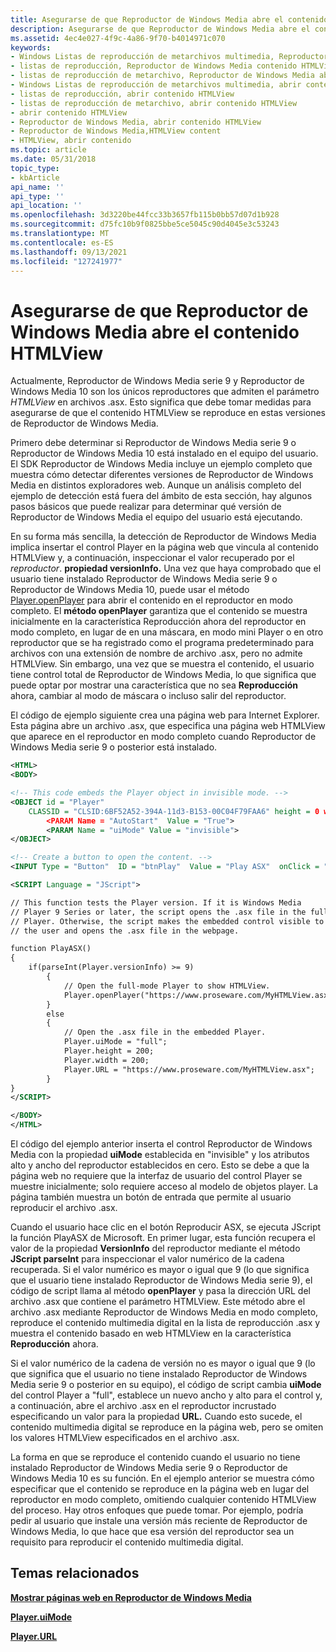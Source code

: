 ```yaml
---
title: Asegurarse de que Reproductor de Windows Media abre el contenido HTMLView
description: Asegurarse de que Reproductor de Windows Media abre el contenido HTMLView
ms.assetid: 4ec4e027-4f9c-4a86-9f70-b4014971c070
keywords:
- Windows Listas de reproducción de metarchivos multimedia, Reproductor de Windows Media contenido HTMLView
- listas de reproducción, Reproductor de Windows Media contenido HTMLView
- listas de reproducción de metarchivo, Reproductor de Windows Media abrir contenido HTMLView
- Windows Listas de reproducción de metarchivos multimedia, abrir contenido HTMLView
- listas de reproducción, abrir contenido HTMLView
- listas de reproducción de metarchivo, abrir contenido HTMLView
- abrir contenido HTMLView
- Reproductor de Windows Media, abrir contenido HTMLView
- Reproductor de Windows Media,HTMLView content
- HTMLView, abrir contenido
ms.topic: article
ms.date: 05/31/2018
topic_type:
- kbArticle
api_name: ''
api_type: ''
api_location: ''
ms.openlocfilehash: 3d3220be44fcc33b3657fb115b0bb57d07d1b928
ms.sourcegitcommit: d75fc10b9f0825bbe5ce5045c90d4045e3c53243
ms.translationtype: MT
ms.contentlocale: es-ES
ms.lasthandoff: 09/13/2021
ms.locfileid: "127241977"
---
```

# <a name="ensuring-that-windows-media-player-opens-the-htmlview-content"></a>Asegurarse de que Reproductor de Windows Media abre el contenido HTMLView

Actualmente, Reproductor de Windows Media serie 9 y Reproductor de Windows Media 10 son los únicos reproductores que admiten el parámetro *HTMLView* en archivos .asx. Esto significa que debe tomar medidas para asegurarse de que el contenido HTMLView se reproduce en estas versiones de Reproductor de Windows Media.

Primero debe determinar si Reproductor de Windows Media serie 9 o Reproductor de Windows Media 10 está instalado en el equipo del usuario. El SDK Reproductor de Windows Media incluye un ejemplo completo que muestra cómo detectar diferentes versiones de Reproductor de Windows Media en distintos exploradores web. Aunque un análisis completo del ejemplo de detección está fuera del ámbito de esta sección, hay algunos pasos básicos que puede realizar para determinar qué versión de Reproductor de Windows Media el equipo del usuario está ejecutando.

En su forma más sencilla, la detección de Reproductor de Windows Media implica insertar el control Player en la página web que vincula al contenido HTMLView y, a continuación, inspeccionar el valor recuperado por el *reproductor*. **propiedad versionInfo.** Una vez que haya comprobado que el usuario tiene instalado Reproductor de Windows Media serie 9 o Reproductor de Windows Media 10, puede usar el método [Player.openPlayer](player-openplayer.md) para abrir el contenido en el reproductor en modo completo. El **método openPlayer** garantiza que el contenido se  muestra inicialmente en la característica Reproducción ahora del reproductor en modo completo, en lugar de en una máscara, en modo mini Player o en otro reproductor que se ha registrado como el programa predeterminado para archivos con una extensión de nombre de archivo .asx, pero no admite HTMLView. Sin embargo, una vez que se muestra el contenido, el usuario tiene control total de Reproductor de Windows Media, lo que significa que puede optar por mostrar una característica que no sea **Reproducción** ahora, cambiar al modo de máscara o incluso salir del reproductor.

El código de ejemplo siguiente crea una página web para Internet Explorer. Esta página abre un archivo .asx, que especifica una página web HTMLView que aparece en el reproductor en modo completo cuando Reproductor de Windows Media serie 9 o posterior está instalado.


```XML
<HTML>
<BODY>

<!-- This code embeds the Player object in invisible mode. -->
<OBJECT id = "Player" 
    CLASSID = "CLSID:6BF52A52-394A-11d3-B153-00C04F79FAA6" height = 0 width = 0> 
        <PARAM Name = "AutoStart"  Value = "True">
        <PARAM Name = "uiMode" Value = "invisible">
</OBJECT>

<!-- Create a button to open the content. -->
<INPUT Type = "Button"  ID = "btnPlay"  Value = "Play ASX"  onClick = "PlayASX();"/>

<SCRIPT Language = "JScript">

// This function tests the Player version. If it is Windows Media 
// Player 9 Series or later, the script opens the .asx file in the full-mode 
// Player. Otherwise, the script makes the embedded control visible to 
// the user and opens the .asx file in the webpage. 

function PlayASX()
{
    if(parseInt(Player.versionInfo) >= 9)
        {
            // Open the full-mode Player to show HTMLView.
            Player.openPlayer("https://www.proseware.com/MyHTMLView.asx");
        }
        else
        {
            // Open the .asx file in the embedded Player.
            Player.uiMode = "full";
            Player.height = 200;
            Player.width = 200;
            Player.URL = "https://www.proseware.com/MyHTMLView.asx";
        }
}
</SCRIPT>

</BODY>
</HTML>

```



El código del ejemplo anterior inserta el control Reproductor de Windows Media con la propiedad **uiMode** establecida en "invisible" y los atributos alto y ancho del reproductor establecidos en cero. Esto se debe a que la página web no requiere que la interfaz de usuario del control Player se muestre inicialmente; solo requiere acceso al modelo de objetos player. La página también muestra un botón de entrada que permite al usuario reproducir el archivo .asx.

Cuando el usuario hace clic en el botón Reproducir ASX, se ejecuta JScript la función PlayASX de Microsoft. En primer lugar, esta función recupera el valor de la propiedad **VersionInfo** del reproductor mediante el método **JScript parseInt** para inspeccionar el valor numérico de la cadena recuperada. Si el valor numérico es mayor o igual que 9 (lo que significa que el usuario tiene instalado Reproductor de Windows Media serie 9), el código de script llama al método **openPlayer** y pasa la dirección URL del archivo .asx que contiene el parámetro HTMLView. Este método abre el archivo .asx mediante Reproductor de Windows Media en modo completo, reproduce el contenido multimedia digital en la lista de reproducción .asx y muestra el contenido basado en web HTMLView en la característica **Reproducción** ahora.

Si el valor numérico de la cadena de versión no es mayor o igual que 9 (lo que significa que el usuario no tiene instalado Reproductor de Windows Media serie 9 o posterior en su equipo), el código de script cambia **uiMode** del control Player a "full", establece un nuevo ancho y alto para el control y, a continuación, abre el archivo .asx en el reproductor incrustado especificando un valor para la propiedad **URL.** Cuando esto sucede, el contenido multimedia digital se reproduce en la página web, pero se omiten los valores HTMLView especificados en el archivo .asx.

La forma en que se reproduce el contenido cuando el usuario no tiene instalado Reproductor de Windows Media serie 9 o Reproductor de Windows Media 10 es su función. En el ejemplo anterior se muestra cómo especificar que el contenido se reproduce en la página web en lugar del reproductor en modo completo, omitiendo cualquier contenido HTMLView del proceso. Hay otros enfoques que puede tomar. Por ejemplo, podría pedir al usuario que instale una versión más reciente de Reproductor de Windows Media, lo que hace que esa versión del reproductor sea un requisito para reproducir el contenido multimedia digital.

## <a name="related-topics"></a>Temas relacionados

<dl> <dt>

[**Mostrar páginas web en Reproductor de Windows Media**](displaying-web-pages-in-windows-media-player.md)
</dt> <dt>

[**Player.uiMode**](player-uimode.md)
</dt> <dt>

[**Player.URL**](player-url.md)
</dt> </dl>

 

 




